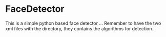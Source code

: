 # FaceDetector
This is a simple python based face detector ...
Remember to have the two xml files with the directory, they contains the algorithms for detection.
